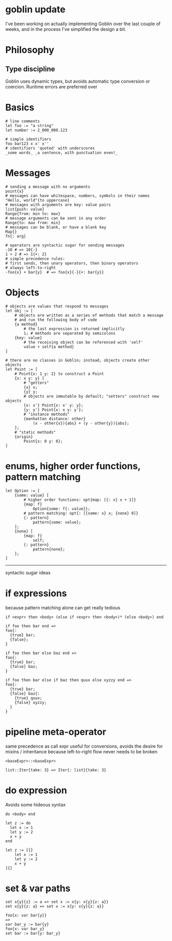 # goblin update

I've been working on actually implementing Goblin over the last couple of weeks, and in the process I've simplified the design a bit.

# Philosophy

## Type discipline

Goblin uses dynamic types, but avoids automatic type conversion or coercion. Runtime errors are preferred over

# Basics

```goblin
# line comments
let foo := "a string"
let number := 2_000_000.123

# simple identifiers
foo bar123 x x' x''
# identifiers 'quoted' with underscores
_some words_ _a sentence, with punctuation even!_
```

# Messages

```goblin
# sending a message with no arguments
point{x}
# messages can have whitespace, numbers, symbols in their names
"Hello, world"{to uppercase}
# messages with arguments are key: value pairs
list{push: value}
Range{from: min to: max}
# message arguments can be sent in any order
Range{to: max from: min}
# messages can be blank, or have a blank key
Map{}
fn{: arg}

# operators are syntactic sugar for sending messages
-10 # => 10{-}
1 + 2 # => 1{+: 2}
# simple precedence rules:
# first sends, then unary operators, then binary operators
# always left-to-right
-foo{x} + bar{y}  # => foo{x}{-}{+: bar{y}}
```

# Objects

```goblin
# objects are values that respond to messages
let obj := [
	# objects are written as a series of methods that match a message
	# and run the following body of code
	{a method}
		# the last expression is returned implicitly
		1; # methods are separated by semicolons
	{key: value}
		# the receiving object can be referenced with 'self'
		value + self{a method}
]

# there are no classes in Goblin; instead, objects create other objects
let Point := [
	# Point{x: 1 y: 2} to construct a Point
	{x: x y: y} [
		# "getters"
		{x} x;
		{y} y;
		# objects are immutable by default; "setters" construct new objects
		{x: x'} Point{x: x' y: y};
		{y: y'} Point{x: x y: y'};
		# "instance methods"
		{manhattan distance: other}
			(x - other{x}){abs} + (y - other{y}){abs};
	];
	# "static methods"
	{origin}
		Point{x: 0 y: 0};
]
```

# enums, higher order functions, pattern matching

```goblin
let Option := [
	{some: value} [
		# higher order functions: opt{map: [{: x} x + 1]}
		{map: f}
			Option{some: f{: value}};
		# pattern matching: opt{: [{some: x} x; {none} 0]}
		{: pattern}
			pattern{some: value};
	];
	{none} [
		{map: f}
			self;
		{: pattern}
			pattern{none};
	];
]
```

---

syntactic sugar ideas

# if expressions

because pattern matching alone can get really tedious

```
if <expr> then <body> (else if <expr> then <body>)* (else <body>) end

if foo then bar end =>
foo{:
  {true} bar;
  {false};
}

if foo then bar else baz end =>
foo{:
  {true} bar;
  {false} baz;
}

if foo then bar else if baz then quux else xyzzy end =>
foo{:
  {true} bar;
  {false} baz{:
    {true} quux;
    {false} xyzzy;
  }
}
```

# pipeline meta-operator

same precedence as call expr
useful for conversions, avoids the desire for mixins / inheritance because left-to-right flow never needs to be broken

```
<baseExpr>::<baseExpr>

list::Iter{take: 3} => Iter{: list}{take: 3}
```

# do expression

Avoids some hideous syntax

```
do <body> end

let z := do
  let x := 1
  let y := 2
  x + y
end

let z := [{}
	let x := 1
	let y := 2
	x + y
]{}
```

# set & var paths

```
set x{y}{z} := a => set x := x{y: x{y}{z: a}}
set x{y}{z: a} => set x := x{y: x{y}{z: a}}

foo{x: var bar{y}}
=>
var bar_y := bar{y}
foo{x: var bar_y}
set bar := bar{y: bar_y}
```
